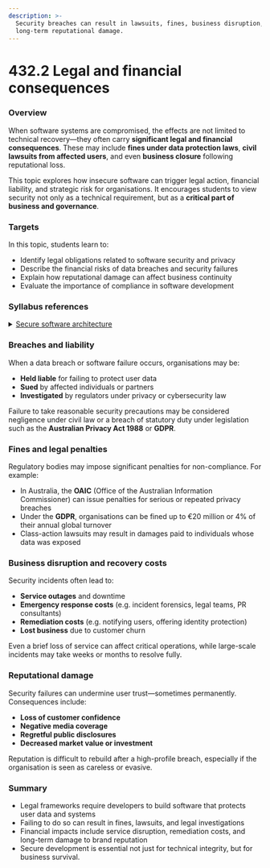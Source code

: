 ```yaml
---
description: >-
  Security breaches can result in lawsuits, fines, business disruption, and
  long-term reputational damage.
---
```


# 432.2 Legal and financial consequences

### Overview

When software systems are compromised, the effects are not limited to technical recovery—they often carry **significant legal and financial consequences**. These may include **fines under data protection laws**, **civil lawsuits from affected users**, and even **business closure** following reputational loss.

This topic explores how insecure software can trigger legal action, financial liability, and strategic risk for organisations. It encourages students to view security not only as a technical requirement, but as a **critical part of business and governance**.

### Targets

In this topic, students learn to:

* Identify legal obligations related to software security and privacy
* Describe the financial risks of data breaches and security failures
* Explain how reputational damage can affect business continuity
* Evaluate the importance of compliance in software development

### Syllabus references

<details>

<summary><a href="https://curriculum.nsw.edu.au/learning-areas/tas/software-engineering-11-12-2022/content/year-12/fa039e749d">Secure software architecture</a></summary>

**Developing secure code**

* Evaluate the social, ethical and legal issues and ramifications that affect people and enterprises resulting from the development and implementation of safe and secure software, including:\
  &#x20;–  employment\
  &#x20;–  data security\
  &#x20;–  privacy\
  &#x20;–  copyright\
  &#x20;–  intellectual property\
  &#x20;–  digital disruption

</details>

### Breaches and liability

When a data breach or software failure occurs, organisations may be:

* **Held liable** for failing to protect user data
* **Sued** by affected individuals or partners
* **Investigated** by regulators under privacy or cybersecurity law

Failure to take reasonable security precautions may be considered negligence under civil law or a breach of statutory duty under legislation such as the **Australian Privacy Act 1988** or **GDPR**.

### Fines and legal penalties

Regulatory bodies may impose significant penalties for non-compliance. For example:

* In Australia, the **OAIC** (Office of the Australian Information Commissioner) can issue penalties for serious or repeated privacy breaches
* Under the **GDPR**, organisations can be fined up to €20 million or 4% of their annual global turnover
* Class-action lawsuits may result in damages paid to individuals whose data was exposed

### Business disruption and recovery costs

Security incidents often lead to:

* **Service outages** and downtime
* **Emergency response costs** (e.g. incident forensics, legal teams, PR consultants)
* **Remediation costs** (e.g. notifying users, offering identity protection)
* **Lost business** due to customer churn

Even a brief loss of service can affect critical operations, while large-scale incidents may take weeks or months to resolve fully.

### Reputational damage

Security failures can undermine user trust—sometimes permanently. Consequences include:

* **Loss of customer confidence**
* **Negative media coverage**
* **Regretful public disclosures**
* **Decreased market value or investment**

Reputation is difficult to rebuild after a high-profile breach, especially if the organisation is seen as careless or evasive.

### Summary

* Legal frameworks require developers to build software that protects user data and systems
* Failing to do so can result in fines, lawsuits, and legal investigations
* Financial impacts include service disruption, remediation costs, and long-term damage to brand reputation
* Secure development is essential not just for technical integrity, but for business survival.
